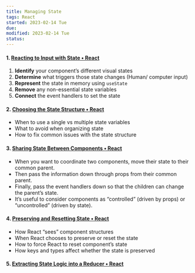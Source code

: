 ```yaml
---
title: Managing State
tags: React
started: 2023-02-14 Tue
due:
modified: 2023-02-14 Tue
status:
---
```

#### 1. [Reacting to Input with State • React](https://beta.reactjs.org/learn/reacting-to-input-with-state)
1.  **Identify** your component’s different visual states
2.  **Determine** what triggers those state changes (Human/ computer input)
3.  **Represent** the state in memory using `useState`
4.  **Remove** any non-essential state variables
5.  **Connect** the event handlers to set the state
#### 2. [Choosing the State Structure • React](https://beta.reactjs.org/learn/choosing-the-state-structure)
-   When to use a single vs multiple state variables
-   What to avoid when organizing state
-   How to fix common issues with the state structure
#### 3. [Sharing State Between Components • React](https://beta.reactjs.org/learn/sharing-state-between-components#recap)
-   When you want to coordinate two components, move their state to their common parent.
-   Then pass the information down through props from their common parent.
-   Finally, pass the event handlers down so that the children can change the parent’s state.
-   It’s useful to consider components as “controlled” (driven by props) or “uncontrolled” (driven by state).
#### 4. [Preserving and Resetting State • React](https://beta.reactjs.org/learn/preserving-and-resetting-state)
-   How React “sees” component structures
-   When React chooses to preserve or reset the state
-   How to force React to reset component’s state
-   How keys and types affect whether the state is preserved
#### 5. [Extracting State Logic into a Reducer • React](https://beta.reactjs.org/learn/extracting-state-logic-into-a-reducer)
